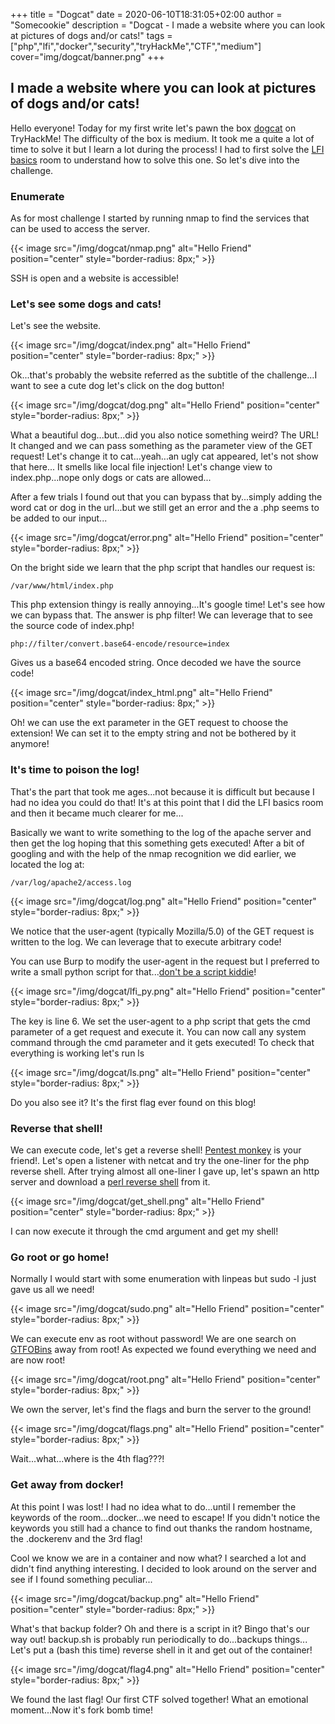 +++
title = "Dogcat"
date =  2020-06-10T18:31:05+02:00
author = "Somecookie"
description = "Dogcat - I made a website where you can look at pictures of dogs and/or cats!"
tags = ["php","lfi","docker","security","tryHackMe","CTF","medium"]
cover="img/dogcat/banner.png"
+++

## I made a website where you can look at pictures of dogs and/or cats!

Hello everyone! Today for my first write let's pawn the box [dogcat](https://tryhackme.com/room/dogcat) on TryHackMe! The difficulty of the box is medium. It took me a quite a lot of time to solve it but I learn a lot during the process! I had to first solve the [LFI basics](https://tryhackme.com/room/lfibasics) room to understand how to solve this one. So let's dive into the challenge.

### Enumerate

As for most challenge I started by running nmap to find the services that can be used to access the server.

{{< image src="/img/dogcat/nmap.png" alt="Hello Friend" position="center" style="border-radius: 8px;" >}}

SSH is open and a website is accessible!

### Let's see some dogs and cats!

Let's see the website.

{{< image src="/img/dogcat/index.png" alt="Hello Friend" position="center" style="border-radius: 8px;" >}}

Ok...that's probably the website referred as the subtitle of the challenge...I want to see a cute dog let's click on the dog button! 

{{< image src="/img/dogcat/dog.png" alt="Hello Friend" position="center" style="border-radius: 8px;" >}}

What a beautiful dog...but...did you also notice something weird? The URL! It changed and we can pass something as the parameter view of the GET request! Let's change it to cat...yeah...an ugly cat appeared, let's not show that here... It smells like local file injection! Let's change view to index.php...nope only dogs or cats are allowed...

After a few trials I found out that you can bypass that by...simply adding the word cat or dog in the url...but we still get an error and the a .php seems to be added to our input...

{{< image src="/img/dogcat/error.png" alt="Hello Friend" position="center" style="border-radius: 8px;" >}}

On the bright side we learn that the php script that handles our request is:

```text
/var/www/html/index.php
```

This php extension thingy is really annoying...It's google time! Let's see how we can bypass that. The answer is php filter! We can leverage that to see the source code of index.php!

```text
php://filter/convert.base64-encode/resource=index
```

Gives us a base64 encoded string. Once decoded we have the source code! 

{{< image src="/img/dogcat/index_html.png" alt="Hello Friend" position="center" style="border-radius: 8px;" >}}

Oh! we can use the ext parameter in the GET request to choose the extension! We can set it to the empty string and not be bothered by it anymore!

### It's time to poison the log!

That's the part that took me ages...not because it is difficult but because I had no idea you could do that! It's at this point that I did the LFI basics room and then it became much clearer for me...

Basically we want to write something to the log of the apache server and then get the log hoping that this something gets executed! After a bit of googling and with the help of the nmap recognition we did earlier, we located the log at:

```text
/var/log/apache2/access.log
```

{{< image src="/img/dogcat/log.png" alt="Hello Friend" position="center" style="border-radius: 8px;" >}}

We notice that the user-agent (typically Mozilla/5.0) of the GET request is written to the log. We can leverage that to execute arbitrary code!

You can use Burp to modify the user-agent in the request but I preferred to write a small python script for that...[don't be a script kiddie](https://www.youtube.com/channel/UClcE-kVhqyiHCcjYwcpfj9w)! 

{{< image src="/img/dogcat/lfi_py.png" alt="Hello Friend" position="center" style="border-radius: 8px;" >}}

The key is line 6. We set the user-agent to a php script that gets the cmd parameter of a get request and execute it. You can now call any system command through the cmd parameter and it gets executed! To check that everything is working let's run ls 

{{< image src="/img/dogcat/ls.png" alt="Hello Friend" position="center" style="border-radius: 8px;" >}}

Do you also see it? It's the first flag ever found on this blog!

### Reverse that shell!

We can execute code, let's get a reverse shell! [Pentest monkey](http://pentestmonkey.net/cheat-sheet/shells/reverse-shell-cheat-sheet) is your friend!. Let's open a listener with netcat and try the one-liner for the php reverse shell. After trying almost all one-liner I gave up, let's spawn an http server and download a [perl reverse shell](http://pentestmonkey.net/tools/web-shells/perl-reverse-shell) from it.

{{< image src="/img/dogcat/get_shell.png" alt="Hello Friend" position="center" style="border-radius: 8px;" >}}

I can now execute it through the cmd argument and get my shell!

### Go root or go home!

Normally I would start with some enumeration with linpeas but sudo -l just gave us all we need! 

{{< image src="/img/dogcat/sudo.png" alt="Hello Friend" position="center" style="border-radius: 8px;" >}}

We can execute env as root without password! We are one search on [GTFOBins](https://gtfobins.github.io/) away from root! As expected we found everything we need and are now root! 

{{< image src="/img/dogcat/root.png" alt="Hello Friend" position="center" style="border-radius: 8px;" >}}

We own the server, let's find the flags and burn the server to the ground! 

{{< image src="/img/dogcat/flags.png" alt="Hello Friend" position="center" style="border-radius: 8px;" >}}

Wait...what...where is the 4th flag???!

### Get away from docker!

At this point I was lost! I had no idea what to do...until I remember the keywords of the room...docker...we need to escape! If you didn't notice the keywords you still had a chance to find out thanks the random hostname, the .dockerenv and the 3rd flag!

Cool we know we are in a container and now what? I searched a lot and didn't find anything interesting. I decided to look around on the server and see if I found something peculiar...

{{< image src="/img/dogcat/backup.png" alt="Hello Friend" position="center" style="border-radius: 8px;" >}}

What's that backup folder? Oh and there is a script in it? Bingo that's our way out! backup.sh is probably run periodically to do...backups things... Let's put a (bash this time) reverse shell in it and get out of the container!

{{< image src="/img/dogcat/flag4.png" alt="Hello Friend" position="center" style="border-radius: 8px;" >}}

We found the last flag! Our first CTF solved together! What an emotional moment...Now it's fork bomb time! 